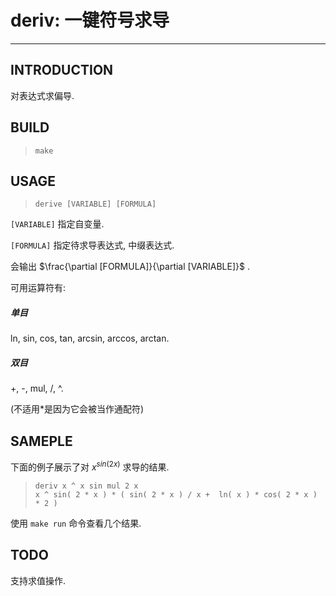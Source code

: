 # deriv: 一键符号求导

---

## INTRODUCTION

对表达式求偏导.

## BUILD

> `make`

## USAGE

> `derive [VARIABLE] [FORMULA]`

`[VARIABLE]` 指定自变量.

`[FORMULA]` 指定待求导表达式, 中缀表达式.

会输出 $\frac{\partial [FORMULA]}{\partial [VARIABLE]}$ . 

可用运算符有:

##### 单目

ln, sin, cos, tan, arcsin, arccos, arctan.

##### 双目

+, -, mul, /, ^.

(不适用*是因为它会被当作通配符)

## SAMEPLE

下面的例子展示了对 $x ^ {sin(2x)}$ 求导的结果.

> `deriv x ^ x sin mul 2 x` <br>
> `x ^ sin( 2 * x ) * ( sin( 2 * x ) / x +  ln( x ) * cos( 2 * x ) * 2 )`

使用 `make run` 命令查看几个结果.

## TODO

支持求值操作.